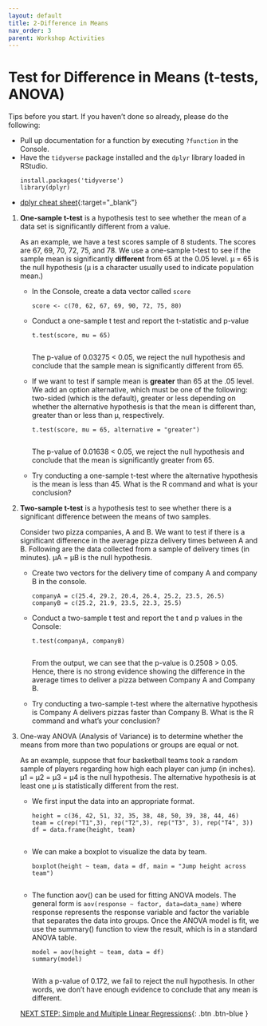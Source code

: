 ```yaml
---
layout: default
title: 2-Difference in Means
nav_order: 3
parent: Workshop Activities
---
```


# Test for Difference in Means (t-tests, ANOVA)

Tips before you start. If you haven’t done so already, please do the following:
-   Pull up documentation for a function by executing `?function` in the Console.
-   Have the `tidyverse` package installed and the `dplyr` library loaded in RStudio.
    ```
    install.packages('tidyverse')
    library(dplyr)
    ```
-   [dplyr cheat sheet](https://rstudio.com/wp-content/uploads/2015/02/data-wrangling-cheatsheet.pdf){:target="_blank"}

1.  **One-sample t-test** is a hypothesis test to see whether the mean of a data set is significantly different from a value.

    As an example, we have a test scores sample of 8 students. The scores are 67, 69, 70, 72, 75, and 78. We use a one-sample t-test to see if the sample mean is significantly **different** from 65 at the 0.05 level. μ = 65 is the null hypothesis (μ is a character usually used to indicate population mean.)
    -   In the Console, create a data vector called `score`
        
        ```
        score <- c(70, 62, 67, 69, 90, 72, 75, 80)
        ```
        
    -   Conduct a one-sample t test and report the t-statistic and p-value
    
        ```
        t.test(score, mu = 65)
        ```
        
        <img>
        
        The p-value of 0.03275 < 0.05, we reject the null hypothesis and conclude that the sample mean is significantly different from 65.
        
    -   If we want to test if sample mean is **greater** than 65 at the .05 level. We add an option alternative, which must be one of the following: two-sided (which is the default), greater or less depending on whether the alternative hypothesis is that the mean is different than, greater than or less than μ, respectively.

        ```
        t.test(score, mu = 65, alternative = "greater")
        ```
        
        <img>
        
        The p-value of 0.01638 < 0.05, we reject the null hypothesis and conclude that the mean is significantly greater from 65.
        
    -   Try conducting a one-sample t-test where the alternative hypothesis is the mean is less than 45. What is the R command and what is your conclusion?

2.  **Two-sample t-test** is a hypothesis test to see whether there is a significant difference between the means of two samples.

    Consider two pizza companies, A and B. We want to test if there is a significant difference in the average pizza delivery times between A and B. Following are the data collected from a sample of delivery times (in minutes). μA = μB is the null hypothesis.
    
    <table>
    
    -   Create two vectors for the delivery time of company A and company B in the console.
    
        ```
        companyA = c(25.4, 29.2, 20.4, 26.4, 25.2, 23.5, 26.5)
        companyB = c(25.2, 21.9, 23.5, 22.3, 25.5)
        ```
    
    -   Conduct a two-sample t test and report the t and p values in the Console:
    
        ```
        t.test(companyA, companyB)
        ```
        
        <img>
        
        From the output, we can see that the p-value is 0.2508 > 0.05. Hence, there is no strong evidence showing the difference in the average times to deliver a pizza between Company A and Company B.
        
    -   Try conducting a two-sample t-test where the alternative hypothesis is Company A delivers pizzas faster than Company B. What is the R command and what’s your conclusion?
3.  One-way ANOVA (Analysis of Variance) is to determine whether the means from more than two populations or groups are equal or not.

    As an example, suppose that four basketball teams took a random sample of players regarding how high each player can jump (in inches). μ1 = μ2 = μ3 = μ4 is the null hypothesis. The alternative hypothesis is at least one μ is statistically different from the rest.
    -   We first input the data into an appropriate format.
        
        ```
        height = c(36, 42, 51, 32, 35, 38, 48, 50, 39, 38, 44, 46)
        team = c(rep("T1",3), rep("T2",3), rep("T3", 3), rep("T4", 3))
        df = data.frame(height, team)
        ```
        
        <img>
        
    -   We can make a boxplot to visualize the data by team.
    
        ```
        boxplot(height ~ team, data = df, main = "Jump height across team")
        ```
        
        <img>
    
    -   The function aov() can be used for fitting ANOVA models. The general form is `aov(response ~ factor, data=data_name)` where response represents the response variable and factor the variable that separates the data into groups. Once the ANOVA model is fit, we use the summary() function to view the result, which is in a standard ANOVA table.
    
        ```
        model = aov(height ~ team, data = df)
        summary(model)
        ```
        
        <img>
        
        With a p-value of 0.172, we fail to reject the null hypothesis. In other words, we don’t have enough evidence to conclude that any mean is different.

[NEXT STEP: Simple and Multiple Linear Regressions](act-3.html){: .btn .btn-blue }
